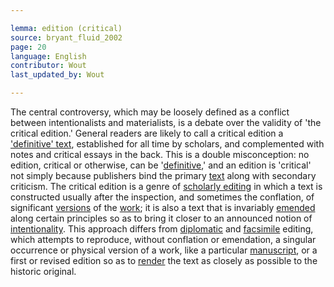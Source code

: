 ```yaml
---

lemma: edition (critical)
source: bryant_fluid_2002
page: 20
language: English
contributor: Wout
last_updated_by: Wout

---
```


The central controversy, which may be loosely defined as a conflict between intentionalists and materialists, is a debate over the validity of 'the critical edition.' General readers are likely to call a critical edition a ['definitive' text](textDefinitive), established for all time by scholars, and complemented with notes and critical essays in the back. This is a double misconception: no edition, critical or otherwise, can be '[definitive](definitive.html),' and an edition is 'critical' not simply because publishers bind the primary [text](text.html) along with secondary criticism. The critical edition is a genre of [scholarly editing](editingScholarly.html) in which a text is constructed usually after the inspection, and sometimes the conflation, of significant [versions](version.html) of the [work](work.html); it is also a text that is invariably [emended](textEmended.html) along certain principles so as to bring it closer to an announced notion of [intentionality](intentionality.html). This approach differs from [diplomatic](editionDiplomatic.html) and [facsimile](editionFacsimile.html) editing, which attempts to reproduce, without conflation or emendation, a singular occurrence or physical version of a work, like a particular [manuscript](manuscript.html), or a first or revised edition so as to [render](rendition.html) the text as closely as possible to the historic original.
